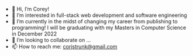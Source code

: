 - 👋 Hi, I’m Corey!
- 👀 I’m interested in full-stack web development and software engineering
- 🌱 I’m currently in the midst of changing my career from publishing to programming! I will be graduating with my Masters in Computer Science
      in December 2022
- 💞️ I’m looking to collaborate on ...
- 📫 How to reach me: corjstrunk@gmail.com
